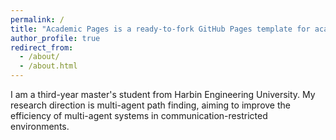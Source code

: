 ```yaml
---
permalink: /
title: "Academic Pages is a ready-to-fork GitHub Pages template for academic personal websites"
author_profile: true
redirect_from: 
  - /about/
  - /about.html
---
```


I am a third-year master's student from Harbin Engineering University. My research direction is multi-agent path finding, aiming to improve the efficiency of multi-agent systems in communication-restricted environments.

